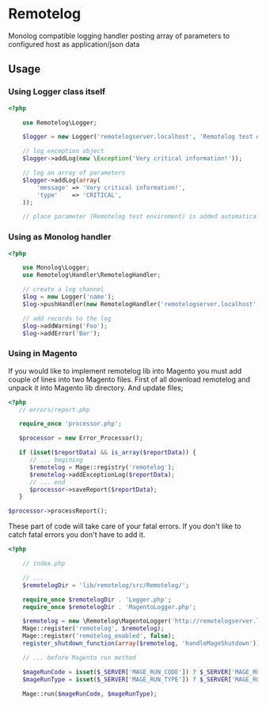 Remotelog
=========

Monolog compatible logging handler posting array of parameters to configured host as application/json data

## Usage

### Using Logger class itself

``` php
<?php

    use Remotelog\Logger;

    $logger = new Logger('remotelogserver.localhost', 'Remotelog test enviroment', '/api/monitoring');

    // log exception object
    $logger->addLog(new \Exception('Very critical information!'));

    // log an array of parameters
    $logger->addLog(array(
        'message' => 'Very critical information!',
        'type'    => 'CRITICAL',
    ));

    // place parameter (Remotelog test enviroment) is added automatically to sent parameters

```

### Using as Monolog handler

``` php
<?php

    use Monolog\Logger;
    use Remotelog\Handler\RemotelogHandler;

    // create a log channel
    $log = new Logger('name');
    $log->pushHandler(new RemotelogHandler('remotelogserver.localhost', 'Remotelog test enviroment', '/api/monitoring', Logger::ERROR));

    // add records to the log
    $log->addWarning('Foo');
    $log->addError('Bar');

```

### Using in Magento

If you would like to implement remotelog lib into Magento you must add couple of lines into two Magento files.
First of all download remotelog and unpack it into Magento lib directory.
And update files;

``` php
<?php
   // errors/report.php

   require_once 'processor.php';

   $processor = new Error_Processor();

   if (isset($reportData) && is_array($reportData)) {
      // ... begining
      $remotelog = Mage::registry('remotelog');
      $remotelog->addExceptionLog($reportData);
      // ... end
      $processor->saveReport($reportData);
   }

$processor->processReport();

```

These part of code will take care of your fatal errors. If you don't like to catch fatal errors you don't have to add it. 

``` php
<?php

    // index.php

    // ...
    $remotelogDir = 'lib/remotelog/src/Remotelog/';

    require_once $remotelogDir . 'Logger.php';
    require_once $remotelogDir . 'MagentoLogger.php';

    $remotelog = new \Remotelog\MagentoLogger('http://remotelogserver.localhost', 'Remotelog test enviroment', '/api/monitoring');
    Mage::register('remotelog', $remotelog);
    Mage::register('remotelog_enabled', false);
    register_shutdown_function(array($remotelog, 'handleMageShutdown'));

    // ... before Magento run method

    $mageRunCode = isset($_SERVER['MAGE_RUN_CODE']) ? $_SERVER['MAGE_RUN_CODE'] : '';
    $mageRunType = isset($_SERVER['MAGE_RUN_TYPE']) ? $_SERVER['MAGE_RUN_TYPE'] : 'store';

    Mage::run($mageRunCode, $mageRunType);
```

